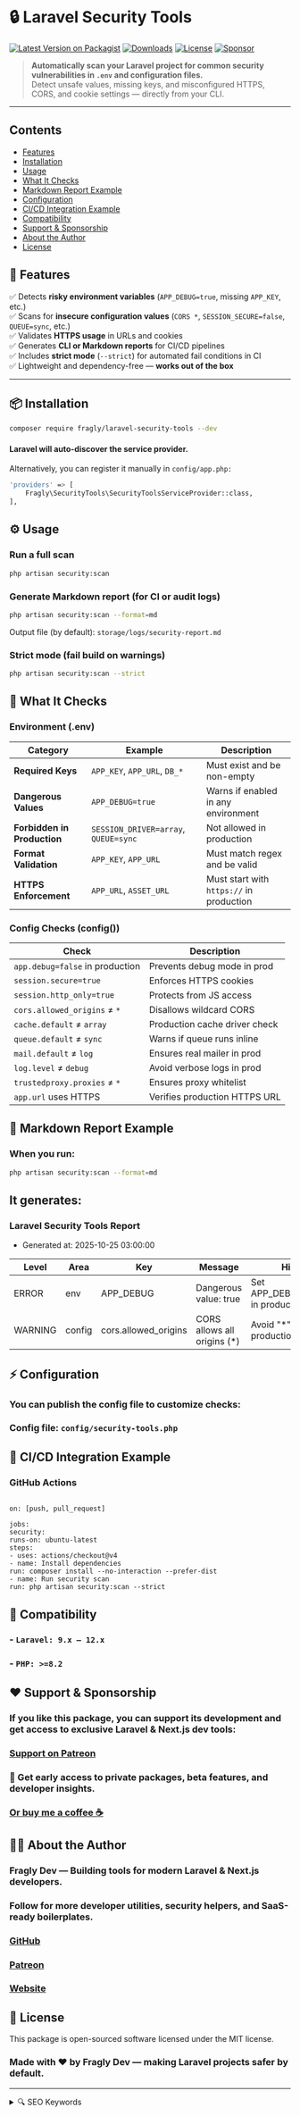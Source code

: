 # 🔒 Laravel Security Tools
[![Latest Version on Packagist](https://img.shields.io/packagist/v/fragly/laravel-security-tools.svg?style=for-the-badge&color=blueviolet)](https://packagist.org/packages/fragly/laravel-security-tools)
[![Downloads](https://img.shields.io/packagist/dt/fragly/laravel-security-tools.svg?style=for-the-badge&color=brightgreen)](https://packagist.org/packages/fragly/laravel-security-tools)
[![License](https://img.shields.io/github/license/cristalNichita/laravel-security-tools.svg?style=for-the-badge)](https://github.com/cristalNichita/laravel-security-tools/blob/main/LICENSE)
[![Sponsor](https://img.shields.io/badge/Sponsor-Patreon-ff424d?logo=patreon&style=for-the-badge)](https://www.patreon.com/c/FraglyDev)

> **Automatically scan your Laravel project for common security vulnerabilities in `.env` and configuration files.**  
> Detect unsafe values, missing keys, and misconfigured HTTPS, CORS, and cookie settings — directly from your CLI.

---

## Contents

- [Features](#-features)
- [Installation](#-installation)
- [Usage](#-usage)
- [What It Checks](#-what-it-checks)
- [Markdown Report Example](#-markdown-report-example)
- [Configuration](#-configuration)
- [CI/CD Integration Example](#-cicd-integration-example)
- [Compatibility](#-compatibility)
- [Support & Sponsorship](#-support--sponsorship)
- [About the Author](#-about-the-author)
- [License](#-license)


## 🚀 Features

✅ Detects **risky environment variables** (`APP_DEBUG=true`, missing `APP_KEY`, etc.)  
✅ Scans for **insecure configuration values** (`CORS *`, `SESSION_SECURE=false`, `QUEUE=sync`, etc.)  
✅ Validates **HTTPS usage** in URLs and cookies  
✅ Generates **CLI or Markdown reports** for CI/CD pipelines  
✅ Includes **strict mode** (`--strict`) for automated fail conditions in CI  
✅ Lightweight and dependency-free — **works out of the box**

---

## 📦 Installation

```bash
composer require fragly/laravel-security-tools --dev
```
#### Laravel will auto-discover the service provider.
Alternatively, you can register it manually in `config/app.php:`

```bash
'providers' => [
    Fragly\SecurityTools\SecurityToolsServiceProvider::class,
],
```

## ⚙️ Usage
### Run a full scan
```bash
php artisan security:scan
```
### Generate Markdown report (for CI or audit logs)
```bash
php artisan security:scan --format=md
```
Output file (by default): `storage/logs/security-report.md`

### Strict mode (fail build on warnings)
```bash
php artisan security:scan --strict
```

## 🧠 What It Checks
### Environment (.env)
| Category                    | Example                              | Description                              |
| --------------------------- | ------------------------------------ | ---------------------------------------- |
| **Required Keys**           | `APP_KEY`, `APP_URL`, `DB_*`         | Must exist and be non-empty              |
| **Dangerous Values**        | `APP_DEBUG=true`                     | Warns if enabled in any environment      |
| **Forbidden in Production** | `SESSION_DRIVER=array`, `QUEUE=sync` | Not allowed in production                |
| **Format Validation**       | `APP_KEY`, `APP_URL`                 | Must match regex and be valid            |
| **HTTPS Enforcement**       | `APP_URL`, `ASSET_URL`               | Must start with `https://` in production |

### Config Checks (config())
| Check                           | Description                   |
| ------------------------------- | ----------------------------- |
| `app.debug=false` in production | Prevents debug mode in prod   |
| `session.secure=true`           | Enforces HTTPS cookies        |
| `session.http_only=true`        | Protects from JS access       |
| `cors.allowed_origins` ≠ `*`    | Disallows wildcard CORS       |
| `cache.default` ≠ `array`       | Production cache driver check |
| `queue.default` ≠ `sync`        | Warns if queue runs inline    |
| `mail.default` ≠ `log`          | Ensures real mailer in prod   |
| `log.level` ≠ `debug`           | Avoid verbose logs in prod    |
| `trustedproxy.proxies` ≠ `*`    | Ensures proxy whitelist       |
| `app.url` uses HTTPS            | Verifies production HTTPS URL |

## 🧾 Markdown Report Example
### When you run:
```bash
php artisan security:scan --format=md
```

## It generates:
### Laravel Security Tools Report
- Generated at: 2025-10-25 03:00:00

| Level | Area | Key | Message | Hint |
|-------|------|-----|----------|------|
| ERROR | env | APP_DEBUG | Dangerous value: true | Set APP_DEBUG=false in production. |
| WARNING | config | cors.allowed_origins | CORS allows all origins (*) | Avoid "*" in production. |

## ⚡ Configuration
### You can publish the config file to customize checks:
### Config file: `config/security-tools.php`

## 🧪 CI/CD Integration Example
### GitHub Actions

```name: Security Scan

on: [push, pull_request]

jobs:
security:
runs-on: ubuntu-latest
steps:
- uses: actions/checkout@v4
- name: Install dependencies
run: composer install --no-interaction --prefer-dist
- name: Run security scan
run: php artisan security:scan --strict
```

## 🧩 Compatibility
### - `Laravel: 9.x – 12.x`
### - `PHP: >=8.2`

## ❤️ Support & Sponsorship
### If you like this package, you can support its development and get access to exclusive Laravel & Next.js dev tools:

### [Support on Patreon](https://www.patreon.com/c/FraglyDev)
### 🎁 Get early access to private packages, beta features, and developer insights.
### [Or buy me a coffee ☕](https://buymeacoffee.com/fraglynet)

## 🧑‍💻 About the Author
### Fragly Dev — Building tools for modern Laravel & Next.js developers.
### Follow for more developer utilities, security helpers, and SaaS-ready boilerplates.

### [GitHub](https://github.com/cristalNichita)
### [Patreon](https://www.patreon.com/c/FraglyDev)
### [Website](https://fragly.net)

## 🪪 License
This package is open-sourced software licensed under the MIT license.

### Made with ❤️ by Fragly Dev — making Laravel projects safer by default.

---

<details>
<summary>🔍 SEO Keywords</summary>

laravel security, laravel security scan, laravel .env checker, laravel vulnerability scanner,  
laravel config security, laravel audit tool, laravel .env validation, laravel production best practices,  
laravel https cookie secure, laravel cors security, laravel session security, laravel debugging safe setup,  
laravel security tools by Fragly, laravel security artisan command, laravel security report generator,  
fraglydev, fragly security, fragly.net packages

</details>
<!--
SEO: laravel security, laravel security tools, laravel audit, laravel environment check, laravel security scan, 
fragly laravel package, laravel security config check, laravel best practices, laravel dev tools
-->